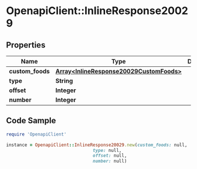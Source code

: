 # OpenapiClient::InlineResponse20029

## Properties

Name | Type | Description | Notes
------------ | ------------- | ------------- | -------------
**custom_foods** | [**Array&lt;InlineResponse20029CustomFoods&gt;**](InlineResponse20029CustomFoods.md) |  | 
**type** | **String** |  | 
**offset** | **Integer** |  | 
**number** | **Integer** |  | 

## Code Sample

```ruby
require 'OpenapiClient'

instance = OpenapiClient::InlineResponse20029.new(custom_foods: null,
                                 type: null,
                                 offset: null,
                                 number: null)
```


